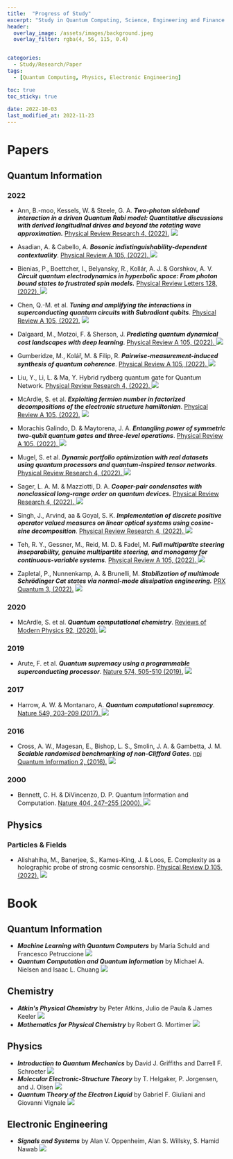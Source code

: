```yaml
---
title:  "Progress of Study"
excerpt: "Study in Quantum Computing, Science, Engineering and Finance. List of papers and books studied with my blog. This self-development project started from 1th Oct 2022. Progress will be updated periodically."
header:
  overlay_image: /assets/images/background.jpeg
  overlay_filter: rgba(4, 56, 115, 0.4)


categories:
  - Study/Research/Paper
tags:
  - [Quantum Computing, Physics, Electronic Engineering]

toc: true
toc_sticky: true
 
date: 2022-10-03
last_modified_at: 2022-11-23
---
```


# Papers
## Quantum Information
### 2022
- Ann, B.-moo, Kessels, W. &amp; Steele, G. A. ***Two-photon sideband interaction in a driven Quantum Rabi model: Quantitative discussions with derived longitudinal drives and beyond the rotating wave approximation.*** [Physical Review Research 4, (2022).](https://journals.aps.org/prresearch/abstract/10.1103/PhysRevResearch.4.013005) <img src="https://img.shields.io/badge/-Building-blue"/>

- Asadian, A. &amp; Cabello, A. ***Bosonic indistinguishability-dependent contextuality***. [Physical Review A 105, (2022). ](https://journals.aps.org/pra/abstract/10.1103/PhysRevA.105.012404) <img src="https://img.shields.io/badge/-Building-blue"/>

- Bienias, P., Boettcher, I., Belyansky, R., Kollár, A. J. &amp; Gorshkov, A. V. ***Circuit quantum electrodynamics in hyperbolic space: From photon bound states to frustrated spin models.*** [Physical Review Letters 128, (2022). ](https://journals.aps.org/prl/abstract/10.1103/PhysRevLett.128.013601) <img src="https://img.shields.io/badge/-Building-blue"/>

- Chen, Q.-M. et al. ***Tuning and amplifying the interactions in superconducting quantum circuits with Subradiant qubits***. [Physical Review A 105, (2022).](https://journals.aps.org/pra/abstract/10.1103/PhysRevA.105.012405) <img src="https://img.shields.io/badge/-Building-blue"/>

- Dalgaard, M., Motzoi, F. &amp; Sherson, J. ***Predicting quantum dynamical cost landscapes with deep learning***. [Physical Review A 105, (2022). ](https://journals.aps.org/pra/abstract/10.1103/PhysRevA.105.012402) <img src="https://img.shields.io/badge/-Building-blue"/>

- Gumberidze, M., Kolář, M. &amp; Filip, R. ***Pairwise-measurement-induced synthesis of quantum coherence***. [Physical Review A 105, (2022). ](https://journals.aps.org/pra/abstract/10.1103/PhysRevA.105.012401) <img src="https://img.shields.io/badge/-Building-blue"/>

- Liu, Y., Li, L. &amp; Ma, Y. Hybrid rydberg quantum gate for Quantum Network. [Physical Review Research 4, (2022). ](https://journals.aps.org/prresearch/abstract/10.1103/PhysRevResearch.4.013008) <img src="https://img.shields.io/badge/-Building-blue"/>

- McArdle, S. et al. ***Exploiting fermion number in factorized decompositions of the electronic structure hamiltonian***. [Physical Review A 105, (2022).](https://journals.aps.org/pra/abstract/10.1103/PhysRevA.105.012403)  <img src="https://img.shields.io/badge/-Building-blue"/>

- Morachis Galindo, D. &amp; Maytorena, J. A. ***Entangling power of symmetric two-qubit quantum gates and three-level operations***. [Physical Review A 105, (2022). ](https://journals.aps.org/pra/abstract/10.1103/PhysRevA.105.012601) <img src="https://img.shields.io/badge/-Building-blue"/>

- Mugel, S. et al. ***Dynamic portfolio optimization with real datasets using quantum processors and quantum-inspired tensor networks***. [Physical Review Research 4, (2022). ](https://journals.aps.org/prresearch/abstract/10.1103/PhysRevResearch.4.013006) <img src="https://img.shields.io/badge/-Building-blue"/>

- Sager, L. A. M. &amp; Mazziotti, D. A. ***Cooper-pair condensates with nonclassical long-range order on quantum devices.*** [Physical Review Research 4, (2022). ](https://journals.aps.org/prresearch/abstract/10.1103/PhysRevResearch.4.013003) <img src="https://img.shields.io/badge/-Building-blue"/>

- Singh, J., Arvind, aa &amp; Goyal, S. K. ***Implementation of discrete positive operator valued measures on linear optical systems using cosine-sine decomposition***. [Physical Review Research 4, (2022). ](https://journals.aps.org/prresearch/abstract/10.1103/PhysRevResearch.4.013007) <img src="https://img.shields.io/badge/-Building-blue"/>

- Teh, R. Y., Gessner, M., Reid, M. D. &amp; Fadel, M. ***Full multipartite steering inseparability, genuine multipartite steering, and monogamy for continuous-variable systems***. [Physical Review A 105, (2022). ](https://journals.aps.org/pra/abstract/10.1103/PhysRevA.105.012202) <img src="https://img.shields.io/badge/-Building-blue"/>

- Zapletal, P., Nunnenkamp, A. &amp; Brunelli, M. ***Stabilization of multimode Schrödinger Cat states via normal-mode dissipation engineering.*** [PRX Quantum 3, (2022).](https://journals.aps.org/prxquantum/abstract/10.1103/PRXQuantum.3.010301) <img src="https://img.shields.io/badge/-Building-blue"/>

### 2020
- McArdle, S. et al. ***Quantum computational chemistry***. [Reviews of Modern Physics 92, (2020).](https://journals.aps.org/rmp/abstract/10.1103/RevModPhys.92.015003) <img src="https://img.shields.io/badge/-In%20Progress-yellow"/>

### 2019
- Arute, F. et al. ***Quantum supremacy using a programmable superconducting processor***. [Nature 574, 505-510 (2019).](https://www.nature.com/articles/s41586-019-1666-5)  <img src="https://img.shields.io/badge/-Building-blue"/>

### 2017
- Harrow, A. W. &amp; Montanaro, A. ***Quantum computational supremacy***. [Nature 549, 203–209 (2017). ](https://www.nature.com/articles/nature23458) <img src="https://img.shields.io/badge/-In%20Progress-yellow"/>

### 2016
- Cross, A. W., Magesan, E., Bishop, L. S., Smolin, J. A. &amp; Gambetta, J. M. ***Scalable randomised benchmarking of non-Clifford Gates***. [npj Quantum Information 2, (2016).](https://www.nature.com/articles/npjqi201612) <img src="https://img.shields.io/badge/-Building-blue"/>

### 2000
- Bennett, C. H. &amp; DiVincenzo, D. P. Quantum Information and Computation. [Nature 404, 247–255 (2000). ](https://www.nature.com/articles/35005001) <img src="https://img.shields.io/badge/-In%20Progress-yellow"/>

## Physics
### Particles & Fields
- Alishahiha, M., Banerjee, S., Kames-King, J. &amp; Loos, E. Complexity as a holographic probe of strong cosmic censorship. [Physical Review D 105, (2022).](https://journals.aps.org/prd/abstract/10.1103/PhysRevD.105.026001) <img src="https://img.shields.io/badge/-Building-blue"/>

# Book
## Quantum Information
- ***Machine Learning with Quantum Computers*** by Maria Schuld and Francesco Petruccione  <img src="https://img.shields.io/badge/-In%20Progress-yellow"/>
- ***Quantum Computation and Quantum Information*** by Michael A. Nielsen and Isaac L. Chuang  <img src="https://img.shields.io/badge/-In%20Progress-yellow"/>

## Chemistry

- ***Atkin's Physical Chemistry*** by Peter Atkins, Julio de Paula & James Keeler <img src="https://img.shields.io/badge/-In%20Progress-yellow"/>
- ***Mathematics for Physical Chemistry*** by Robert G. Mortimer <img src="https://img.shields.io/badge/-In%20Progress-yellow"/>

## Physics
- ***Introduction to Quantum Mechanics*** by David J. Griffiths and Darrell F. Schroeter <img src="https://img.shields.io/badge/-In%20Progress-yellow"/>
- ***Molecular Electronic-Structure Theory*** by T. Helgaker, P. Jorgensen, and J. Olsen <img src="https://img.shields.io/badge/-In%20Progress-yellow"/>
- ***Quantum Theory of the Electron Liquid*** by Gabriel F. Giuliani and Giovanni Vignale <img src="https://img.shields.io/badge/-In%20Progress-yellow"/>

## Electronic Engineering
- ***Signals and Systems*** by Alan V. Oppenheim, Alan S. Willsky, S. Hamid Nawab <img src="https://img.shields.io/badge/-In%20Progress-yellow"/>

